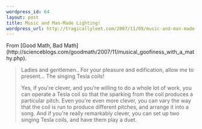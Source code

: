 ```yaml
--- 
wordpress_id: 64
layout: post
title: Music and Man-Made Lighting!
wordpress_url: http://tragicallyleet.com/2007/11/09/music-and-man-made-lighting/
---
```

<p>From [Good Math, Bad Math](http://scienceblogs.com/goodmath/2007/11/musical_goofiness_with_a_mathy.php).</p>
<blockquote><p>
 Ladies and gentlemen.. For your pleasure and edification, allow me to present... The singing Tesla coils!</p>
<p>Yes, if you're clever, and you're willing to do a whole lot of work, you can operate a Tesla coil so that the sparking from the coil produces a particular pitch. Even you're even more clever, you can vary the way that the coil is run to produce different pitches, and arrange it into a song. And if you're really remarkably clever, you can set up two singing Tesla coils, and have them play a duet.
</p></blockquote>
<p><object width="425" height="355"><param name="movie" value="http://www.youtube.com/v/Opf5jIukSBM&rel=1&border=0"></param><param name="wmode" value="transparent"></param><embed src="http://www.youtube.com/v/Opf5jIukSBM&rel=1&border=0" type="application/x-shockwave-flash" wmode="transparent" width="425" height="355"></embed></object></p>

